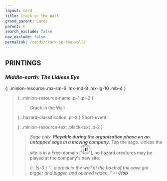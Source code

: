 ```yaml
---
layout: card
title: Crack in the Wall
grand_parent: Cards
parent: C
search_exclude: false
nav_exclude: false
permalink: /cards/crack-in-the-wall/
---
```


## PRINTINGS


### _Middle-earth: The Lidless Eye_

{: .minion-resource .mx-sm-6 .mx-md-8 .mx-lg-10 .mb-4 }
> {: .minion-resource-name .p-1 .pl-2 }
> > <div class="hazard-mp"></div>
> > <div class="card-name">Crack in the Wall</div>
>
> {: .hazard-classification .pr-2 }
> Short-event
>
> {: .minion-resource-text .black-text .p-2 }
> > _Sage only._ ***Playable during the organization phase on an untapped sage in a moving company.*** Tap the sage. Unless the site is in a Free-domain \[![](/assets/images/free-domain.svg)], no hazard creatures may be played at the company's new site.   
> > 
> > {: .fs-3 } 
> > _“...a crack in the wall at the back of the cave got bigger and bigger, and opened wider...”_ ***---&#65279;Hob*** 
> 

